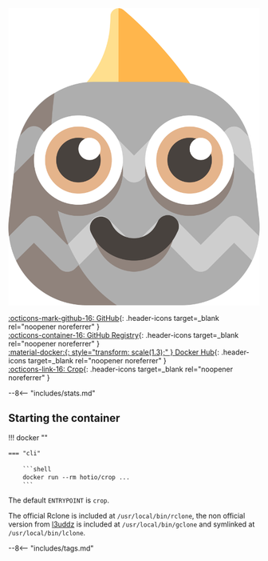 <div class="image-logo no-logo"><img src="/img/pullio.svg" alt="logo"></div>

[:octicons-mark-github-16: GitHub](https://github.com/hotio/crop){: .header-icons target=_blank rel="noopener noreferrer" }  
[:octicons-container-16: GitHub Registry](https://github.com/orgs/hotio/packages/container/package/crop){: .header-icons target=_blank rel="noopener noreferrer" }  
[:material-docker:{: style="transform: scale(1.3);" } Docker Hub](https://hub.docker.com/r/hotio/crop){: .header-icons target=_blank rel="noopener noreferrer" }  
[:octicons-link-16: Crop](https://github.com/l3uddz/crop){: .header-icons target=_blank rel="noopener noreferrer" }  

--8<-- "includes/stats.md"

## Starting the container

!!! docker ""

    === "cli"

        ```shell
        docker run --rm hotio/crop ...
        ```

The default `ENTRYPOINT` is `crop`.

The official Rclone is included at `/usr/local/bin/rclone`, the non official version from [l3uddz](https://github.com/l3uddz) is included at `/usr/local/bin/gclone` and symlinked at `/usr/local/bin/lclone`.

--8<-- "includes/tags.md"
